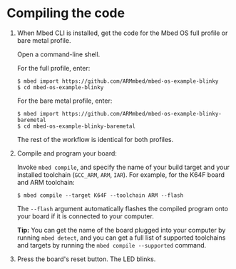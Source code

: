 # Compiling the code

1. When Mbed CLI is installed, get the code for the Mbed OS full profile or bare metal profile.

    Open a command-line shell.

    For the full profile, enter:

    ```console
    $ mbed import https://github.com/ARMmbed/mbed-os-example-blinky
    $ cd mbed-os-example-blinky
    ```

    For the bare metal profile, enter:

    ```console
    $ mbed import https://github.com/ARMmbed/mbed-os-example-blinky-baremetal
    $ cd mbed-os-example-blinky-baremetal
    ```

    The rest of the workflow is identical for both profiles.

1. Compile and program your board:

   Invoke `mbed compile`, and specify the name of your build target and your installed toolchain (`GCC_ARM`, `ARM`, `IAR`). For example, for the K64F board and ARM toolchain:

    ```console
    $ mbed compile --target K64F --toolchain ARM --flash
    ```

   The `--flash` argument automatically flashes the compiled program onto your board if it is connected to your computer.

   <span class="tips">**Tip:** You can get the name of the board plugged into your computer by running `mbed detect`, and you can get a full list of supported toolchains and targets by running the `mbed compile --supported` command.</span>

1. Press the board's reset button. The LED blinks.
